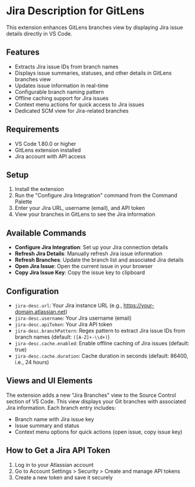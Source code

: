 # Jira Description for GitLens

This extension enhances GitLens branches view by displaying Jira issue details directly in VS Code.

## Features

- Extracts Jira issue IDs from branch names
- Displays issue summaries, statuses, and other details in GitLens branches view
- Updates issue information in real-time
- Configurable branch naming pattern
- Offline caching support for Jira issues
- Context menu actions for quick access to Jira issues
- Dedicated SCM view for Jira-related branches

## Requirements

- VS Code 1.80.0 or higher
- GitLens extension installed
- Jira account with API access

## Setup

1. Install the extension
2. Run the "Configure Jira Integration" command from the Command Palette
3. Enter your Jira URL, username (email), and API token
4. View your branches in GitLens to see the Jira information

## Available Commands

- **Configure Jira Integration**: Set up your Jira connection details
- **Refresh Jira Details**: Manually refresh Jira issue information
- **Refresh Branches**: Update the branch list and associated Jira details
- **Open Jira Issue**: Open the current issue in your browser
- **Copy Jira Issue Key**: Copy the issue key to clipboard

## Configuration

- `jira-desc.url`: Your Jira instance URL (e.g., https://your-domain.atlassian.net)
- `jira-desc.username`: Your Jira username (email)
- `jira-desc.apiToken`: Your Jira API token
- `jira-desc.branchPattern`: Regex pattern to extract Jira issue IDs from branch names (default: `([A-Z]+-\\d+)`)
- `jira-desc.cache.enabled`: Enable offline caching of Jira issues (default: true)
- `jira-desc.cache.duration`: Cache duration in seconds (default: 86400, i.e., 24 hours)

## Views and UI Elements

The extension adds a new "Jira Branches" view to the Source Control section of VS Code. This view displays your Git branches with associated Jira information. Each branch entry includes:

- Branch name with Jira issue key
- Issue summary and status
- Context menu options for quick actions (open issue, copy issue key)

## How to Get a Jira API Token

1. Log in to your Atlassian account
2. Go to Account Settings > Security > Create and manage API tokens
3. Create a new token and save it securely
